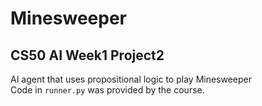 # Minesweeper
## CS50 AI Week1 Project2
AI agent that uses propositional logic to play Minesweeper \
Code in `runner.py` was provided by the course.
